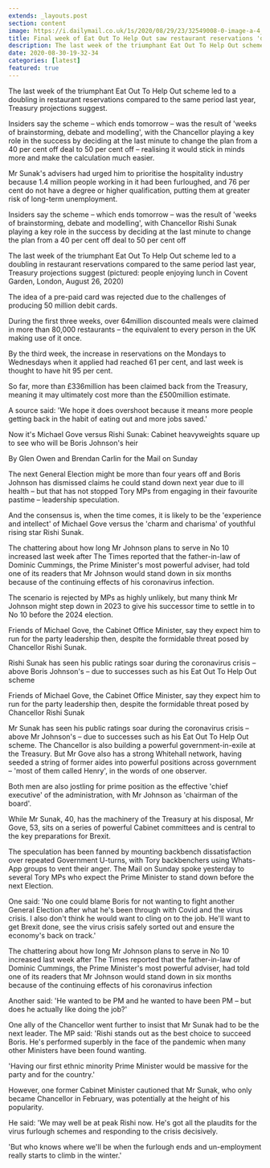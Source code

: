 ```yaml
---
extends: _layouts.post
section: content
image: https://i.dailymail.co.uk/1s/2020/08/29/23/32549008-0-image-a-4_1598740761020.jpg 
title: Final week of Eat Out To Help Out saw restaurant reservations 'double compared to last year' 
description: The last week of the triumphant Eat Out To Help Out scheme led to a doubling in restaurant reservations compared to the same period last year, Treasury projections suggest. 
date: 2020-08-30-19-32-34 
categories: [latest] 
featured: true 
--- 
```

The last week of the triumphant Eat Out To Help Out scheme led to a doubling in restaurant reservations compared to the same period last year, Treasury projections suggest.

Insiders say the scheme – which ends tomorrow – was the result of 'weeks of brainstorming, debate and modelling', with the Chancellor playing a key role in the success by deciding at the last minute to change the plan from a 40 per cent off deal to 50 per cent off – realising it would stick in minds more and make the calculation much easier.

Mr Sunak's advisers had urged him to prioritise the hospitality industry because 1.4 million people working in it had been furloughed, and 76 per cent do not have a degree or higher qualification, putting them at greater risk of long-term unemployment.

Insiders say the scheme – which ends tomorrow – was the result of 'weeks of brainstorming, debate and modelling', with Chancellor Rishi Sunak playing a key role in the success by deciding at the last minute to change the plan from a 40 per cent off deal to 50 per cent off

The last week of the triumphant Eat Out To Help Out scheme led to a doubling in restaurant reservations compared to the same period last year, Treasury projections suggest (pictured: people enjoying lunch in Covent Garden, London, August 26, 2020)

The idea of a pre-paid card was rejected due to the challenges of producing 50 million debit cards.

During the first three weeks, over 64million discounted meals were claimed in more than 80,000 restaurants – the equivalent to every person in the UK making use of it once.

By the third week, the increase in reservations on the Mondays to Wednesdays when it applied had reached 61 per cent, and last week is thought to have hit 95 per cent.

So far, more than £336million has been claimed back from the Treasury, meaning it may ultimately cost more than the £500million estimate.

A source said: 'We hope it does overshoot because it means more people getting back in the habit of eating out and more jobs saved.'

Now it's Michael Gove versus Rishi Sunak: Cabinet heavyweights square up to see who will be Boris Johnson's heir

By Glen Owen and Brendan Carlin for the Mail on Sunday

The next General Election might be more than four years off and Boris Johnson has dismissed claims he could stand down next year due to ill health – but that has not stopped Tory MPs from engaging in their favourite pastime – leadership speculation.

And the consensus is, when the time comes, it is likely to be the 'experience and intellect' of Michael Gove versus the 'charm and charisma' of youthful rising star Rishi Sunak.

The chattering about how long Mr Johnson plans to serve in No 10 increased last week after The Times reported that the father-in-law of Dominic Cummings, the Prime Minister's most powerful adviser, had told one of its readers that Mr Johnson would stand down in six months because of the continuing effects of his coronavirus infection.

The scenario is rejected by MPs as highly unlikely, but many think Mr Johnson might step down in 2023 to give his successor time to settle in to No 10 before the 2024 election.

Friends of Michael Gove, the Cabinet Office Minister, say they expect him to run for the party leadership then, despite the formidable threat posed by Chancellor Rishi Sunak.

Rishi Sunak has seen his public ratings soar during the coronavirus crisis – above Boris Johnson's – due to successes such as his Eat Out To Help Out scheme

Friends of Michael Gove, the Cabinet Office Minister, say they expect him to run for the party leadership then, despite the formidable threat posed by Chancellor Rishi Sunak

Mr Sunak has seen his public ratings soar during the coronavirus crisis – above Mr Johnson's – due to successes such as his Eat Out To Help Out scheme. The Chancellor is also building a powerful government-in-exile at the Treasury. But Mr Gove also has a strong Whitehall network, having seeded a string of former aides into powerful positions across government – 'most of them called Henry', in the words of one observer.

Both men are also jostling for prime position as the effective 'chief executive' of the administration, with Mr Johnson as 'chairman of the board'.

While Mr Sunak, 40, has the machinery of the Treasury at his disposal, Mr Gove, 53, sits on a series of powerful Cabinet committees and is central to the key preparations for Brexit.

The speculation has been fanned by mounting backbench dissatisfaction over repeated Government U-turns, with Tory backbenchers using Whats-App groups to vent their anger. The Mail on Sunday spoke yesterday to several Tory MPs who expect the Prime Minister to stand down before the next Election.

One said: 'No one could blame Boris for not wanting to fight another General Election after what he's been through with Covid and the virus crisis. I also don't think he would want to cling on to the job. He'll want to get Brexit done, see the virus crisis safely sorted out and ensure the economy's back on track.'

The chattering about how long Mr Johnson plans to serve in No 10 increased last week after The Times reported that the father-in-law of Dominic Cummings, the Prime Minister's most powerful adviser, had told one of its readers that Mr Johnson would stand down in six months because of the continuing effects of his coronavirus infection

Another said: 'He wanted to be PM and he wanted to have been PM – but does he actually like doing the job?'

One ally of the Chancellor went further to insist that Mr Sunak had to be the next leader. The MP said: 'Rishi stands out as the best choice to succeed Boris. He's performed superbly in the face of the pandemic when many other Ministers have been found wanting.

'Having our first ethnic minority Prime Minister would be massive for the party and for the country.'

However, one former Cabinet Minister cautioned that Mr Sunak, who only became Chancellor in February, was potentially at the height of his popularity.

He said: 'We may well be at peak Rishi now. He's got all the plaudits for the virus furlough schemes and responding to the crisis decisively.

'But who knows where we'll be when the furlough ends and un-employment really starts to climb in the winter.'

